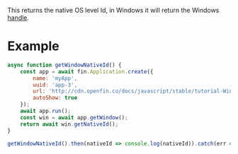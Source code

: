 This returns the native OS level Id, in Windows it will return the Windows [handle](https://docs.microsoft.com/en-us/windows/desktop/WinProg/windows-data-types#HWND).

# Example
```js
async function getWindowNativeId() {
    const app = await fin.Application.create({
        name: 'myApp',
        uuid: 'app-3',
        url: 'http://cdn.openfin.co/docs/javascript/stable/tutorial-Window.getNativeId.html',
        autoShow: true
    });
    await app.run();
    const win = await app.getWindow();
    return await win.getNativeId();
}

getWindowNativeId().then(nativeId => console.log(nativeId)).catch(err => console.log(err));
```
